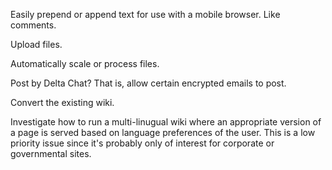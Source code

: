 Easily prepend or append text for use with a mobile browser. Like
comments.

Upload files.

Automatically scale or process files.

Post by Delta Chat? That is, allow certain encrypted emails to post.

Convert the existing wiki.

Investigate how to run a multi-linugual wiki where an appropriate
version of a page is served based on language preferences of the user.
This is a low priority issue since it's probably only of interest for
corporate or governmental sites.
